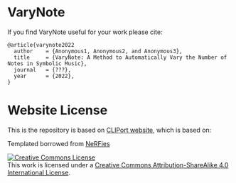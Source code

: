 # VaryNote


If you find VaryNote useful for your work please cite:
```
@article{varynote2022
  author    = {Anonymous1, Anonymous2, and Anonymous3},
  title     = {VaryNote: A Method to Automatically Vary the Number of Notes in Symbolic Music},
  journal   = {???},
  year      = {2022},
}
```

# Website License
This is the repository is based on [CLIPort website](https://cliport.github.io), which is based on:

Templated borrowed from <a href="https://github.com/nerfies/nerfies.github.io">NeRFies</a>  

<a rel="license" href="http://creativecommons.org/licenses/by-sa/4.0/"><img alt="Creative Commons License" style="border-width:0" src="https://i.creativecommons.org/l/by-sa/4.0/88x31.png" /></a><br />This work is licensed under a <a rel="license" href="http://creativecommons.org/licenses/by-sa/4.0/">Creative Commons Attribution-ShareAlike 4.0 International License</a>.
